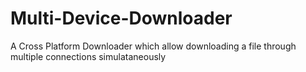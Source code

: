 # Multi-Device-Downloader
A Cross Platform Downloader which allow downloading  a file through multiple connections simulataneously
